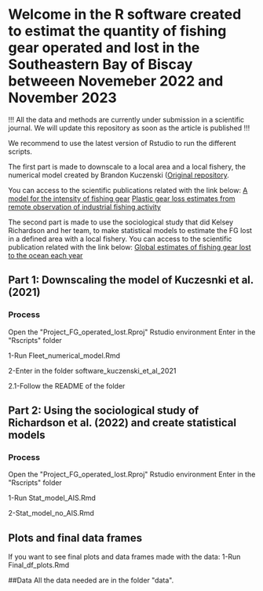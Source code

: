 # Welcome in the R software created to estimat the quantity of fishing gear operated and lost in the Southeastern Bay of Biscay betweeen Novemeber 2022 and November 2023

!!! All the data and methods are currently under submission in a scientific journal. We will update this repository as soon as the article is published !!!

We recommend to use the latest version of Rstudio to run the different scripts.

The first part is made to downscale to a local area and a local fishery, the numerical model created by Brandon Kuczenski ([Original repository]([https://pages.github.com/](https://github.com/bkuczenski/unit_gears)). 

You can access to the scientific publications related with the link below:
[A model for the intensity of fishing gear](10.1111/jiec.13156)
[Plastic gear loss estimates from remote observation of industrial fishing activity](10.1111/faf.12596)

The second part is made to use the sociological study that did Kelsey Richardson and her team, to make statistical models to estimate the FG lost in a defined area with a local fishery.
You can access to the scientific publication related with the link below:
[Global estimates of fishing gear lost to the ocean each year](10.1126/sciadv.abq0135)

## Part 1: Downscaling the model of Kuczesnki et al. (2021)
### Process 
Open the "Project_FG_operated_lost.Rproj" Rstudio environment 
Enter in the "Rscripts" folder 

1-Run Fleet_numerical_model.Rmd

2-Enter in the folder software_kuczenski_et_al_2021

  2.1-Follow the README of the folder


## Part 2: Using the sociological study of Richardson et al. (2022) and create statistical models
### Process 
Open the "Project_FG_operated_lost.Rproj" Rstudio environment 
Enter in the "Rscripts" folder 

1-Run Stat_model_AIS.Rmd

2-Stat_model_no_AIS.Rmd

## Plots and final data frames 
If you want to see final plots and data frames made with the data:
1-Run Final_df_plots.Rmd

##Data
All the data needed are in the folder "data". 

  
